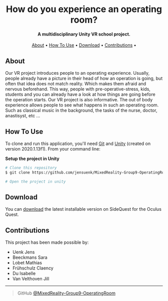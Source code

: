 
<h1 align="center">
  How do you experience an operating room?
</h1>

<h4 align="center">A multidisciplinary Unity VR school project.</h4>

<p align="center">
  <a href="#about">About</a> •
  <a href="#how-to-use">How To Use</a> •
  <a href="#download">Download</a> •
  <a href="#credits">Contributions</a> •
</p>

## About
Our VR project introduces people to an operating experience. Usually, people already have a picture in their head of how an operation is going, but often that idea does not match reality. Which makes them afraid and nervous beforehand. 
This way, people with pre-operative-stress, kids, students and you can already have a look at how things are going before the operation starts. Our VR project is also informative. The out of body experience allows people to see what happens in such an operating room. Such as classical music in the background, the tasks of the nurse, doctor, anastisyst, etc ...

## How To Use

To clone and run this application, you'll need [Git](https://git-scm.com) and [Unity](https://unity3d.com/get-unity/download) (created on version 2020.1.13f1). From your command line:

**Setup the project in Unity**
```bash
# Clone this repository
$ git clone https://github.com/jensuenk/MixedReality-Group9-OperatingRoom

# Open the project in unity
```

## Download

You can [download]() the latest installable version on SideQuest for the Oculus Quest.


## Contributions

This project has been made possible by:

- Uenk Jens
- Beeckmans Sara
- Lobet Mathias
- Frühschulz Claency
- Du Isabelle
- Van Velthoven Jill

---

> GitHub [@MixedReality-Group9-OperatingRoom](https://github.com/jensuenk/MixedReality-Group9-OperatingRoom)
